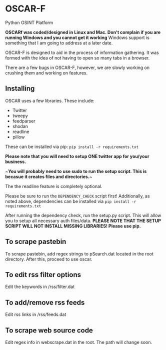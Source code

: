 OSCAR-F
=======

Python OSINT Platform

**OSCARf was coded/designed in Linux and Mac. Don't complain if you are running Windows and you cannot get it working**
Windows support is something that I am going to address at a later date.

OSCAR-F is designed to aid in the process of information gathering. It was formed with the idea of not having to open
so many tabs in a browser.

There are a few bugs in OSCAR-F, however, we are slowly working on crushing them and working on features.

## Installing

OSCAR uses a few libraries. These include:

- Twitter
- tweepy
- feedparser
- shodan
- readline
- pillow

These can be installed via pip: `pip install -r requirements.txt`

**Please note that you will need to setup ONE twitter app for you/your business.**

~**You will probably need to use sudo to run the setup script. This is becasue it creates files and directories.**~

The the readline feature is completely optional.

Please be sure to run the `DEPENDENCY_CHECK` script first! Additionally, as noted above,  dependencies can be installed via `pip install -r requirements.txt`

After running the dependency check, run the setup.py script. This will allow you to setup all necessary auth files/data.
**PLEASE NOTE THAT THE SETUP SCRIPT WILL NOT INSTALL MISSING LIBRARIES! Please use pip.**

## To scrape pastebin

To scrape pastebin, add regex strings to pSearch.dat located in the root directory. After this, proceed to use oscar.

## To edit rss filter options

Edit the keywords in /rss/filter.dat

## To add/remove rss feeds

Edit rss links in /rss/feeds.dat

## To scrape web source code

Edit regex info in webscrape.dat in the root. The path will change soon. 
